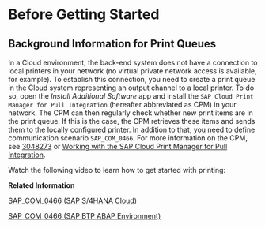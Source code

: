 <!-- loio3e3ea05baa204284a3774856831a6465 -->

# Before Getting Started



<a name="loio3e3ea05baa204284a3774856831a6465__section_pnl_5f5_llb"/>

## Background Information for Print Queues

In a Cloud environment, the back-end system does not have a connection to local printers in your network \(no virtual private network access is available, for example\). To establish this connection, you need to create a print queue in the Cloud system representing an output channel to a local printer. To do so, open the *Install Additional Software* app and install the `SAP Cloud Print Manager for Pull Integration` \(hereafter abbreviated as CPM\) in your network. The CPM can then regularly check whether new print items are in the print queue. If this is the case, the CPM retrieves these items and sends them to the locally configured printer. In addition to that, you need to define communication scenario `SAP_COM_0466`. For more information on the CPM, see [3048273](https://me.sap.com/notes/3048273) or [Working with the SAP Cloud Print Manager for Pull Integration](working-with-the-sap-cloud-print-manager-for-pull-integration-964486f.md).

Watch the following video to learn how to get started with printing: 

**Related Information**  


[SAP\_COM\_0466 \(SAP S/4HANA Cloud\)](https://help.sap.com/docs/SAP_S4HANA_CLOUD/0f69f8fb28ac4bf48d2b57b9637e81fa/d07a4297e776446e898f2b27532f63c6.html)

[SAP\_COM\_0466 \(SAP BTP ABAP Environment\)](https://help.sap.com/docs/btp/sap-business-technology-platform/sap-com-0466?version=Cloud)

